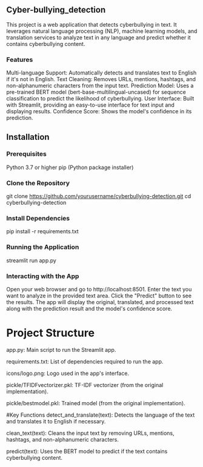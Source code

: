 ## Cyber-bullying_detection
This project is a web application that detects cyberbullying in text. It leverages natural language processing (NLP), machine learning models, and translation services to analyze text in any language and predict whether it contains cyberbullying content.

### Features
Multi-language Support: Automatically detects and translates text to English if it's not in English.
Text Cleaning: Removes URLs, mentions, hashtags, and non-alphanumeric characters from the input text.
Prediction Model: Uses a pre-trained BERT model (bert-base-multilingual-uncased) for sequence classification to predict the likelihood of cyberbullying.
User Interface: Built with Streamlit, providing an easy-to-use interface for text input and displaying results.
Confidence Score: Shows the model's confidence in its prediction.
## Installation
### Prerequisites
Python 3.7 or higher
pip (Python package installer)
### Clone the Repository
git clone https://github.com/yourusername/cyberbullying-detection.git
cd cyberbullying-detection
### Install Dependencies
pip install -r requirements.txt


### Running the Application

streamlit run app.py

### Interacting with the App
Open your web browser and go to http://localhost:8501.
Enter the text you want to analyze in the provided text area.
Click the "Predict" button to see the results.
The app will display the original, translated, and processed text along with the prediction result and the model's confidence score.
# Project Structure
app.py: Main script to run the Streamlit app.

requirements.txt: List of dependencies required to run the app.

icons/logo.png: Logo used in the app's interface.

pickle/TFIDFvectorizer.pkl: TF-IDF vectorizer (from the original implementation).

pickle/bestmodel.pkl: Trained model (from the original implementation).

#Key Functions
detect_and_translate(text): Detects the language of the text and translates it to English if necessary.

clean_text(text): Cleans the input text by removing URLs, mentions, hashtags, and non-alphanumeric characters.

predict(text): Uses the BERT model to predict if the text contains cyberbullying content.
